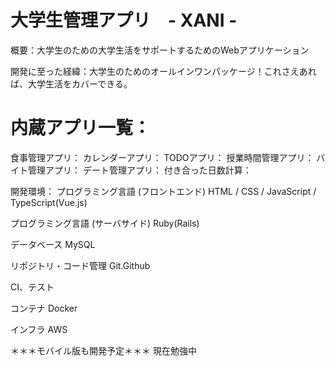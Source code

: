 # 大学生管理アプリ　- XANI -

概要：大学生のための大学生活をサポートするためのWebアプリケーション

開発に至った経緯：大学生のためのオールインワンパッケージ！これさえあれば、大学生活をカバーできる。
                
# 内蔵アプリ一覧：

食事管理アプリ：
カレンダーアプリ：
TODOアプリ：
授業時間管理アプリ：
バイト管理アプリ：
デート管理アプリ：
付き合った日数計算：

開発環境：
プログラミング言語 (フロントエンド)
HTML / CSS / JavaScript / TypeScript(Vue.js)

プログラミング言語 (サーバサイド)
Ruby(Rails)

データベース
MySQL

リポジトリ・コード管理
Git.Github

CI、テスト

コンテナ
Docker

インフラ
AWS

＊＊＊モバイル版も開発予定＊＊＊
現在勉強中
